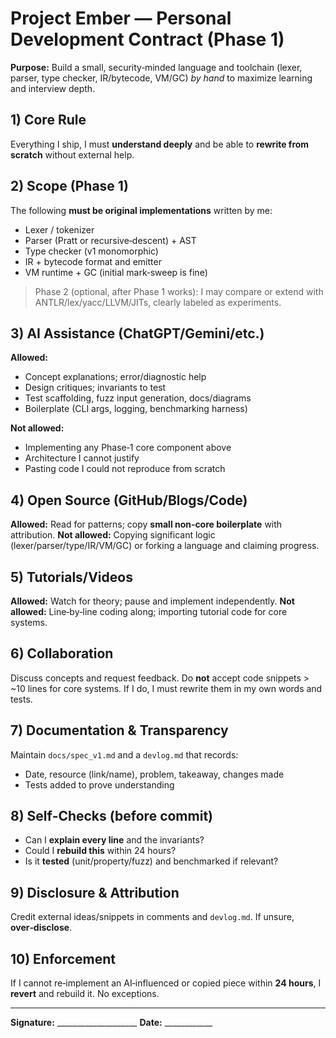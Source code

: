 # Project Ember — Personal Development Contract (Phase 1)

**Purpose:** Build a small, security‑minded language and toolchain (lexer, parser, type checker, IR/bytecode, VM/GC) *by hand* to maximize learning and interview depth.

## 1) Core Rule
Everything I ship, I must **understand deeply** and be able to **rewrite from scratch** without external help.

## 2) Scope (Phase 1)
The following **must be original implementations** written by me:
- Lexer / tokenizer
- Parser (Pratt or recursive‑descent) + AST
- Type checker (v1 monomorphic)
- IR + bytecode format and emitter
- VM runtime + GC (initial mark‑sweep is fine)

> Phase 2 (optional, after Phase 1 works): I may compare or extend with ANTLR/lex/yacc/LLVM/JITs, clearly labeled as experiments.

## 3) AI Assistance (ChatGPT/Gemini/etc.)
**Allowed:**
- Concept explanations; error/diagnostic help
- Design critiques; invariants to test
- Test scaffolding, fuzz input generation, docs/diagrams
- Boilerplate (CLI args, logging, benchmarking harness)

**Not allowed:**
- Implementing any Phase‑1 core component above
- Architecture I cannot justify
- Pasting code I could not reproduce from scratch

## 4) Open Source (GitHub/Blogs/Code)
**Allowed:** Read for patterns; copy **small non‑core boilerplate** with attribution.
**Not allowed:** Copying significant logic (lexer/parser/type/IR/VM/GC) or forking a language and claiming progress.

## 5) Tutorials/Videos
**Allowed:** Watch for theory; pause and implement independently.
**Not allowed:** Line‑by‑line coding along; importing tutorial code for core systems.

## 6) Collaboration
Discuss concepts and request feedback. Do **not** accept code snippets > ~10 lines for core systems. If I do, I must rewrite them in my own words and tests.

## 7) Documentation & Transparency
Maintain `docs/spec_v1.md` and a `devlog.md` that records:
- Date, resource (link/name), problem, takeaway, changes made
- Tests added to prove understanding

## 8) Self‑Checks (before commit)
- Can I **explain every line** and the invariants?
- Could I **rebuild this** within 24 hours?
- Is it **tested** (unit/property/fuzz) and benchmarked if relevant?

## 9) Disclosure & Attribution
Credit external ideas/snippets in comments and `devlog.md`. If unsure, **over‑disclose**.

## 10) Enforcement
If I cannot re‑implement an AI‑influenced or copied piece within **24 hours**, I **revert** and rebuild it. No exceptions.

---
**Signature:** ____________________   **Date:** ____________
